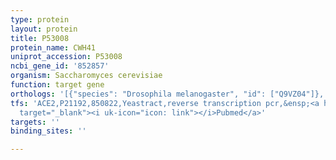 ```yaml
---
type: protein
layout: protein
title: P53008
protein_name: CWH41
uniprot_accession: P53008
ncbi_gene_id: '852857'
organism: Saccharomyces cerevisiae
function: target gene
orthologs: '[{"species": "Drosophila melanogaster", "id": ["Q9VZ04"]}, {"species": "Caenorhabditis elegans", "id": ["Q19426"]}, {"species": "Homo sapiens", "id": ["<a href=\"/protein/q13724\">Q13724</a>"]}, {"species": "Mus musculus", "id": ["<a href=\"/protein/q80um7\">Q80UM7</a>"]}, {"species": "Rattus norvegicus", "id": ["A0A0G2K8S6"]}]'
tfs: 'ACE2,P21192,850822,Yeastract,reverse transcription pcr,&ensp;<a href="https://www.ncbi.nlm.nih.gov/pubmed/?term=27190003%5Buid%5D+OR+24170807%5Buid%5D"
  target="_blank"><i uk-icon="icon: link"></i>Pubmed</a>'
targets: ''
binding_sites: ''

---
```

